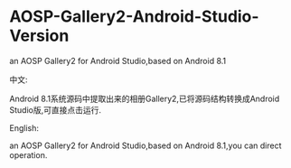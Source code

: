 # AOSP-Gallery2-Android-Studio-Version
an AOSP Gallery2 for Android Studio,based on Android 8.1

中文:

Android 8.1系统源码中提取出来的相册Gallery2,已将源码结构转换成Android Studio版,可直接点击运行.

English:

an AOSP Gallery2 for Android Studio,based on Android 8.1,you can direct operation.
